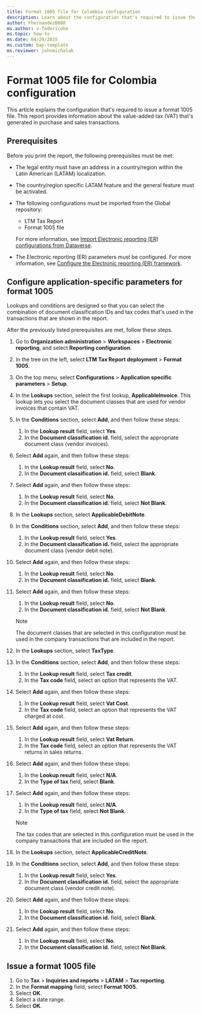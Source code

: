 ```yaml
---
title: Format 1005 file for Colombia configuration
description: Learn about the configuration that's required to issue the format 1005 file for Colombia, including an outline on configuring application-specific parameters.
author: Fhernandez0088
ms.author: v-federicohe
ms.topic: how-to
ms.date: 04/29/2025 
ms.custom: bap-template
ms.reviewer: johnmichalak
---
```


# Format 1005 file for Colombia configuration

This article explains the configuration that's required to issue a format 1005 file. This report provides information about the value-added tax (VAT) that's generated in purchase and sales transactions.

## Prerequisites

Before you print the report, the following prerequisites must be met:

- The legal entity must have an address in a country/region within the Latin American (LATAM) localization.
- The country/region specific LATAM feature and the general feature must be activated.
- The following configurations must be imported from the Global repository:

    - LTM Tax Report
    - Format 1005 file

    For more information, see [Import Electronic reporting (ER) configurations from Dataverse](../global/workspace/gsw-import-er-config-dataverse.md).

- The Electronic reporting (ER) parameters must be configured. For more information, see [Configure the Electronic reporting (ER) framework](../../../fin-ops-core/dev-itpro/analytics/electronic-reporting-er-configure-parameters.md).

## Configure application-specific parameters for format 1005

Lookups and conditions are designed so that you can select the combination of document classification IDs and tax codes that's used in the transactions that are shown in the report.

After the previously listed prerequisites are met, follow these steps.

1. Go to **Organization administration** \> **Workspaces** \> **Electronic reporting**, and select **Reporting configuration**.
2. In the tree on the left, select **LTM Tax Report deployment** \> **Format 1005**.
3. On the top menu, select **Configurations** \> **Application specific parameters** \> **Setup**.
4. In the **Lookups** section, select the first lookup, **ApplicableInvoice**. This lookup lets you select the document classes that are used for vendor invoices that contain VAT.
5. In the **Conditions** section, select **Add**, and then follow these steps:

    1. In the **Lookup result** field, select **Yes**.
    2. In the **Document classification id.** field, select the appropriate document class (vendor invoices).

6. Select **Add** again, and then follow these steps:

    1. In the **Lookup result** field, select **No**.
    2. In the **Document classification id.** field, select **Blank**.

7. Select **Add** again, and then follow these steps:

    1. In the **Lookup result** field, select **No**.
    2. In the **Document classification id.** field, select **Not Blank**.

8. In the **Lookups** section, select **ApplicableDebitNote**.
9. In the **Conditions** section, select **Add**, and then follow these steps:

    1. In the **Lookup result** field, select **Yes**.
    2. In the **Document classification id.** field, select the appropriate document class (vendor debit note).

10. Select **Add** again, and then follow these steps:

    1. In the **Lookup result** field, select **No**.
    2. In the **Document classification id.** field, select **Blank**.

11. Select **Add** again, and then follow these steps:

    1. In the **Lookup result** field, select **No**.
    2. In the **Document classification id.** field, select **Not Blank**.

    > [!NOTE]
    > The document classes that are selected in this configuration must be used in the company transactions that are included in the report.

12. In the **Lookups** section, select **TaxType**.
13. In the **Conditions** section, select **Add**, and then follow these steps:

    1. In the **Lookup result** field, select **Tax credit**.
    2. In the **Tax code** field, select an option that represents the VAT.

14. Select **Add** again, and then follow these steps:

    1. In the **Lookup result** field, select **Vat Cost**.
    2. In the **Tax code** field, select an option that represents the VAT charged at cost.

14. Select **Add** again, and then follow these steps:

    1. In the **Lookup result** field, select **Vat Return**.
    2. In the **Tax code** field, select an option that represents the VAT returns in sales returns.

15. Select **Add** again, and then follow these steps:

    1. In the **Lookup result** field, select **N/A**.
    2. In the **Type of tax** field, select **Blank**.

16. Select **Add** again, and then follow these steps:

    1. In the **Lookup result** field, select **N/A**.
    2. In the **Type of tax** field, select **Not Blank**.

    > [!NOTE]
    > The tax codes that are selected in this configuration must be used in the company transactions that are included on the report.

17. In the **Lookups** section, select **ApplicableCreditNote**.
18. In the **Conditions** section, select **Add**, and then follow these steps:

    1. In the **Lookup result** field, select **Yes**.
    2. In the **Document classification id.** field, select the appropriate document class (vendor credit note).

19. Select **Add** again, and then follow these steps:

    1. In the **Lookup result** field, select **No**.
    2. In the **Document classification id.** field, select **Blank**.

20. Select **Add** again, and then follow these steps:

    1. In the **Lookup result** field, select **No**.
    2. In the **Document classification id.** field, select **Not Blank**.

## Issue a format 1005 file

1. Go to **Tax** \> **Inquiries and reports** \> **LATAM** \> **Tax reporting**.
2. In the **Format mapping** field, select **Format 1005**.
3. Select **OK**.
4. Select a date range.
5. Select **OK**.
